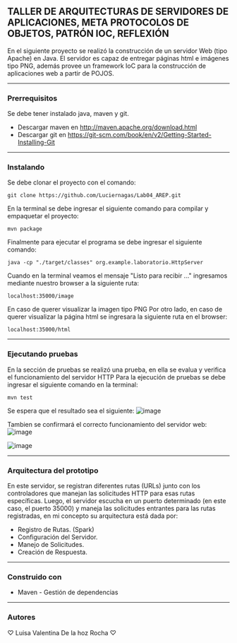 ## TALLER DE ARQUITECTURAS DE SERVIDORES DE APLICACIONES, META PROTOCOLOS DE OBJETOS, PATRÓN IOC, REFLEXIÓN

En el siguiente proyecto se realizó la construcción de un servidor Web (tipo Apache) en Java. El servidor es capaz de entregar páginas html e imágenes tipo PNG, además provee un framework IoC para la construcción de aplicaciones web a partir de POJOS.

* * *
### Prerrequisitos
Se debe tener instalado java, maven y git.
* Descargar maven en  http://maven.apache.org/download.html
* Descargar git en https://git-scm.com/book/en/v2/Getting-Started-Installing-Git
  
* * *
### Instalando
Se debe clonar el proyecto con el comando:
~~~
git clone https://github.com/Luciernagas/Lab04_AREP.git
~~~
En la terminal se debe ingresar el siguiente comando para compilar y empaquetar el proyecto:
~~~
mvn package
~~~
Finalmente para ejecutar el programa se debe ingresar el siguiente comando:
~~~
java -cp "./target/classes" org.example.laboratorio.HttpServer
~~~
Cuando en la terminal veamos el mensaje "Listo para recibir ..." ingresamos mediante nuestro browser a la siguiente ruta:
```
localhost:35000/image
```
En caso de querer visualizar la imagen tipo PNG
Por otro lado, en caso de querer visualizar la página html se ingresara la siguiente ruta en el browser:
```
localhost:35000/html
```

* * *
### Ejecutando pruebas
En la sección de pruebas se realizó una prueba, en ella se evalua y verifica el funcionamiento del servidor HTTP
Para la ejecución de pruebas se debe ingresar el siguiente comando en la terminal:
~~~
mvn test
~~~
Se espera que el resultado sea el siguiente:
![image](https://github.com/Luciernagas/Lab04_AREP/assets/104604359/d86565b4-d8bd-4811-a042-651bdc9a51f8)



Tambien se confirmará el correcto funcionamiento del servidor web:
![image](https://github.com/Luciernagas/Lab04_AREP/assets/104604359/154602f7-4352-4f17-9eb5-fbe3cf266a52)

![image](https://github.com/Luciernagas/Lab04_AREP/assets/104604359/df7f7bea-96b2-46ee-a0a6-8372c8ebfeab)



* * *
### Arquitectura del prototipo
En este servidor, se registran diferentes rutas (URLs) junto con los controladores que manejan las solicitudes HTTP para esas rutas específicas. Luego, el servidor escucha en un puerto determinado (en este caso, el puerto 35000) y maneja las solicitudes entrantes para las rutas registradas, en mi concepto su arquitectura está dada por:
* Registro de Rutas. (Spark)
* Configuración del Servidor.
* Manejo de Solicitudes.
* Creación de Respuesta.
  
* * *
### Construido con
* Maven - Gestión de dependencias

* * *
### Autores
♡ Luisa Valentina De la hoz Rocha ♡
